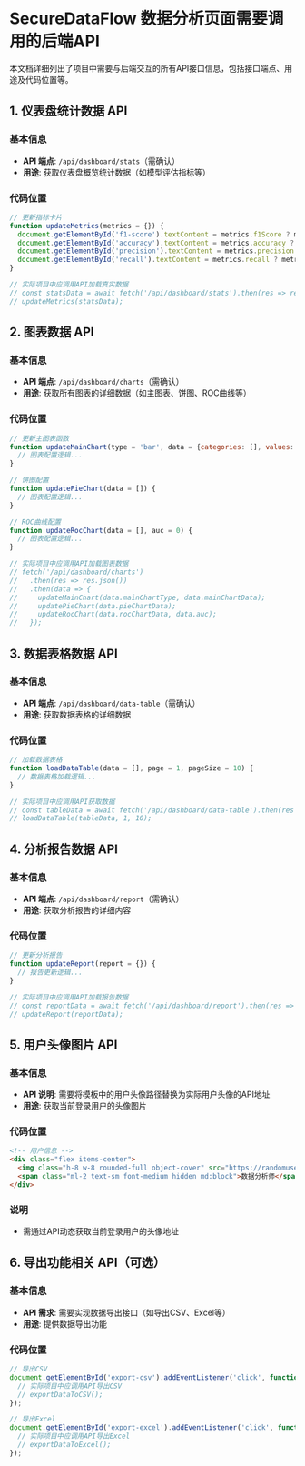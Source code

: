 # SecureDataFlow 数据分析页面需要调用的后端API

本文档详细列出了项目中需要与后端交互的所有API接口信息，包括接口端点、用途及代码位置等。

## 1. 仪表盘统计数据 API

### 基本信息
- **API 端点**: `/api/dashboard/stats`（需确认）
- **用途**: 获取仪表盘概览统计数据（如模型评估指标等）

### 代码位置
```javascript
// 更新指标卡片
function updateMetrics(metrics = {}) {
  document.getElementById('f1-score').textContent = metrics.f1Score ? metrics.f1Score.toFixed(2) : '--';
  document.getElementById('accuracy').textContent = metrics.accuracy ? metrics.accuracy.toFixed(2) : '--';
  document.getElementById('precision').textContent = metrics.precision ? metrics.precision.toFixed(2) : '--';
  document.getElementById('recall').textContent = metrics.recall ? metrics.recall.toFixed(2) : '--';
}

// 实际项目中应调用API加载真实数据
// const statsData = await fetch('/api/dashboard/stats').then(res => res.json());
// updateMetrics(statsData);
```

## 2. 图表数据 API

### 基本信息
- **API 端点**: `/api/dashboard/charts`（需确认）
- **用途**: 获取所有图表的详细数据（如主图表、饼图、ROC曲线等）

### 代码位置
```javascript
// 更新主图表函数
function updateMainChart(type = 'bar', data = {categories: [], values: []}) {
  // 图表配置逻辑...
}

// 饼图配置
function updatePieChart(data = []) {
  // 图表配置逻辑...
}

// ROC曲线配置
function updateRocChart(data = [], auc = 0) {
  // 图表配置逻辑...
}

// 实际项目中应调用API加载图表数据
// fetch('/api/dashboard/charts')
//   .then(res => res.json())
//   .then(data => {
//     updateMainChart(data.mainChartType, data.mainChartData);
//     updatePieChart(data.pieChartData);
//     updateRocChart(data.rocChartData, data.auc);
//   });
```

## 3. 数据表格数据 API

### 基本信息
- **API 端点**: `/api/dashboard/data-table`（需确认）
- **用途**: 获取数据表格的详细数据

### 代码位置
```javascript
// 加载数据表格
function loadDataTable(data = [], page = 1, pageSize = 10) {
  // 数据表格加载逻辑...
}

// 实际项目中应调用API获取数据
// const tableData = await fetch('/api/dashboard/data-table').then(res => res.json());
// loadDataTable(tableData, 1, 10);
```

## 4. 分析报告数据 API

### 基本信息
- **API 端点**: `/api/dashboard/report`（需确认）
- **用途**: 获取分析报告的详细内容

### 代码位置
```javascript
// 更新分析报告
function updateReport(report = {}) {
  // 报告更新逻辑...
}

// 实际项目中应调用API加载报告数据
// const reportData = await fetch('/api/dashboard/report').then(res => res.json());
// updateReport(reportData);
```

## 5. 用户头像图片 API

### 基本信息
- **API 说明**: 需要将模板中的用户头像路径替换为实际用户头像的API地址
- **用途**: 获取当前登录用户的头像图片

### 代码位置
```html
<!-- 用户信息 -->
<div class="flex items-center">
  <img class="h-8 w-8 rounded-full object-cover" src="https://randomuser.me/api/portraits/men/32.jpg" alt="用户头像">
  <span class="ml-2 text-sm font-medium hidden md:block">数据分析师</span>
</div>
```

### 说明
- 需通过API动态获取当前登录用户的头像地址

## 6. 导出功能相关 API（可选）

### 基本信息
- **API 需求**: 需要实现数据导出接口（如导出CSV、Excel等）
- **用途**: 提供数据导出功能

### 代码位置
```javascript
// 导出CSV
document.getElementById('export-csv').addEventListener('click', function() {
  // 实际项目中应调用API导出CSV
  // exportDataToCSV();
});

// 导出Excel
document.getElementById('export-excel').addEventListener('click', function() {
  // 实际项目中应调用API导出Excel
  // exportDataToExcel();
});